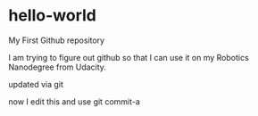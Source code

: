 # hello-world
My First Github repository

I am trying to figure out github so that I can use it on my Robotics Nanodegree from Udacity.

updated via git

now I edit this and use git commit-a
